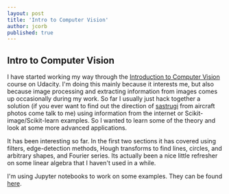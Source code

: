 ```yaml
---
layout: post
title: 'Intro to Computer Vision'
author: jcorb
published: true
---
```

## Intro to Computer Vision

I have started working my way through the [Introduction to Computer Vision](https://www.udacity.com/course/introduction-to-computer-vision--ud810) course on Udacity.  I'm doing this mainly because it interests me, but also because image processing and extracting information from images comes up occasionally during my work.  So far I usually just hack together a solution (if you ever want to find out the direction of [sastrugi](https://en.wikipedia.org/wiki/Sastrugi) from aircraft photos come talk to me) using information from the internet or Scikit-image/Scikit-learn examples.  So I wanted to learn some of the theory and look at some more advanced applications.

It has been interesting so far.  In the first two sections it has covered using filters, edge-detection methods, Hough transforms to find lines, circles, and arbitrary shapes, and Fourier series.  Its actually been a nice little refresher on some linear algebra that I haven't used in a while.

I'm using Jupyter notebooks to work on some examples. They can be found [here](https://github.com/jcorb/intro_comp_vision).  
